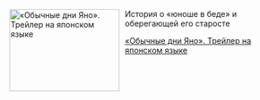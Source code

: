 <!--2025-08-07 23:00:15-->
<div class="yb">
  <div class="rss kino_kino"><a href="https://www.kino-teatr.ru/video/52004/" title="«Обычные дни Яно». Трейлер на японском языке"><img src="https://www.kino-teatr.ru/video/4/0/52004/poster.jpg" width="196" height="147" align="left" hspace="5" style="margin: 0px 10px 0px 5px" alt="«Обычные дни Яно». Трейлер на японском языке"/></a>История о «юноше в беде» и оберегающей его старосте <p class="titl"><a href="https://www.kino-teatr.ru/video/52004/">«Обычные дни Яно». Трейлер на японском языке</a></p></div>
</div>

